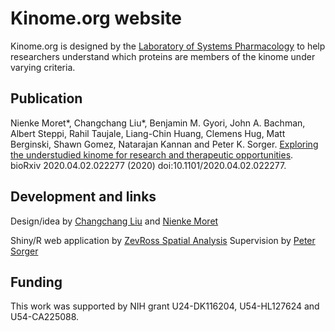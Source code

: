 # Kinome.org website

Kinome.org is designed by the [Laboratory of Systems Pharmacology](https://hits.harvard.edu/about/) to help researchers understand which proteins are members of the kinome under varying criteria. 

## Publication

Nienke Moret*, Changchang Liu*, Benjamin M. Gyori, John A. Bachman,
Albert Steppi, Rahil Taujale, Liang-Chin Huang, Clemens Hug, Matt Berginski,
Shawn Gomez, Natarajan Kannan and Peter K. Sorger.
[Exploring the understudied kinome for research and therapeutic opportunities](https://www.biorxiv.org/content/10.1101/2020.04.02.022277v2).
bioRxiv 2020.04.02.022277 (2020) doi:10.1101/2020.04.02.022277.

## Development and links

Design/idea by [Changchang Liu](https://scholar.harvard.edu/ccliu/home) and
[Nienke Moret](https://scholar.harvard.edu/nienkemoret/home)

Shiny/R web application by [ZevRoss Spatial Analysis](https://www.zevross.com/)
Supervision by [Peter Sorger](https://sorger.med.harvard.edu/)

## Funding

This work was supported by NIH grant U24-DK116204, U54-HL127624 and U54-CA225088.
